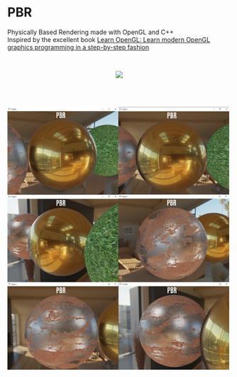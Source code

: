 # PBR
Physically Based Rendering made with OpenGL and C++  
Inspired by the excellent book [Learn OpenGL: Learn modern OpenGL graphics programming in a step-by-step fashion](https://www.amazon.it/dp/9090332561?tag=joeydevrie032-21&geniuslink=true)

<br />

<p align="center">
  <img src="https://github.com/sebimih13/PBR/blob/main/Resource/PBR.gif">
</p>

<br /> <br />

<img align="left" width="250" height="197" src="https://github.com/sebimih13/PBR/blob/main/Resource/G1.png">
<img align="left" width="250" height="197" src="https://github.com/sebimih13/PBR/blob/main/Resource/G2.png">
<img align="left" width="250" height="197" src="https://github.com/sebimih13/PBR/blob/main/Resource/G3.png">

<img align="left" width="250" height="197" src="https://github.com/sebimih13/PBR/blob/main/Resource/M1.png">
<img align="left" width="250" height="197" src="https://github.com/sebimih13/PBR/blob/main/Resource/M2.png">
<img align="left" width="250" height="197" src="https://github.com/sebimih13/PBR/blob/main/Resource/M3.png">

